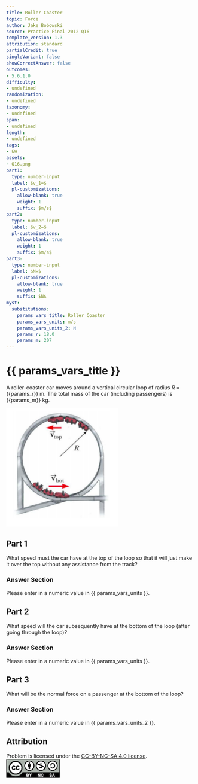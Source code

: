 ```yaml
---
title: Roller Coaster
topic: Force
author: Jake Bobowski
source: Practice Final 2012 Q16
template_version: 1.3
attribution: standard
partialCredit: true
singleVariant: false
showCorrectAnswer: false
outcomes:
- 5.6.1.0
difficulty:
- undefined
randomization:
- undefined
taxonomy:
- undefined
span:
- undefined
length:
- undefined
tags:
- EW
assets:
- Q16.png
part1:
  type: number-input
  label: $v_1=$
  pl-customizations:
    allow-blank: true
    weight: 1
    suffix: $m/s$
part2:
  type: number-input
  label: $v_2=$
  pl-customizations:
    allow-blank: true
    weight: 1
    suffix: $m/s$
part3:
  type: number-input
  label: $N=$
  pl-customizations:
    allow-blank: true
    weight: 1
    suffix: $N$
myst:
  substitutions:
    params_vars_title: Roller Coaster
    params_vars_units: m/s
    params_vars_units_2: N
    params_r: 18.0
    params_m: 207
---
```

# {{ params_vars_title }}
A roller-coaster car moves around a vertical circular loop of radius $R$ = {{params_r}} m.
The total mass of the car (including passengers) is {{params_m}} kg.

<img src="Q16.png" width=300>

## Part 1

What speed must the car have at the top of the loop so that it will just make it over the top without any assistance from the track?

### Answer Section

Please enter in a numeric value in {{ params_vars_units }}.

## Part 2

What speed will the car subsequently have at the bottom of the loop (after going through the loop)?

### Answer Section

Please enter in a numeric value in {{ params_vars_units }}.

## Part 3

What will be the normal force on a passenger at the bottom of the loop?

### Answer Section

Please enter in a numeric value in {{ params_vars_units_2 }}.

## Attribution

Problem is licensed under the [CC-BY-NC-SA 4.0 license](https://creativecommons.org/licenses/by-nc-sa/4.0/).<br> ![The Creative Commons 4.0 license requiring attribution-BY, non-commercial-NC, and share-alike-SA license.](https://raw.githubusercontent.com/firasm/bits/master/by-nc-sa.png)